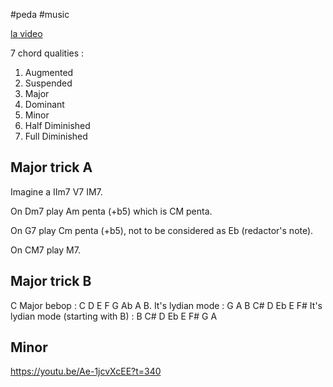 #peda #music

[la video](https://www.youtube.com/watch?v=Ae-1jcvXcEE)

7 chord qualities :

1. Augmented
2. Suspended
3. Major
4. Dominant
5. Minor
6. Half Diminished
7. Full Diminished

## Major trick A

Imagine a IIm7 V7 IM7.

On Dm7 play Am penta (+b5) which is CM penta.

On G7 play Cm penta (+b5), not to be considered as Eb (redactor's note).

On CM7 play M7.

## Major trick B

C Major bebop : C D E F G Ab A B.
It's lydian mode : G A B C# D Eb E F#
It's lydian mode (starting with B) : B C# D Eb E F# G A

## Minor

https://youtu.be/Ae-1jcvXcEE?t=340
